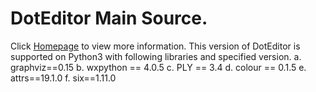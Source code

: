 # DotEditor Main Source.

Click [Homepage](http://vincenthee.github.io/DotEditor/) to view more information.
This version of DotEditor is supported on Python3 with following libraries and specified version.
a.	graphviz==0.15
b.	wxpython == 4.0.5
c.	PLY == 3.4
d.	colour == 0.1.5
e.	attrs==19.1.0
f.	six==1.11.0
